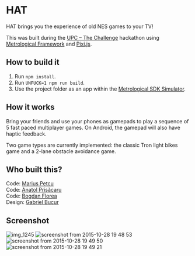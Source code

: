 # HAT

HAT brings you the experience of old NES games to your TV!

This was built during the [UPC – The Challenge][hackaton] hackathon using [Metrological Framework][metrological] and [Pixi.js][pixi].

## How to build it

1. Run `npm install`.
2. Run `UNFUCK=1 npm run build`.
3. Use the project folder as an app within the [Metrological SDK Simulator][simulator].

## How it works

Bring your friends and use your phones as gamepads to play a sequence of 5 fast paced multiplayer games. On Android, the gamepad will also have haptic feedback.

Two game types are currently implemented: the classic Tron light bikes game and a 2-lane obstacle avoidance game.

## Who built this?

Code: [Marius Petcu](https://github.com/dapetcu21)  
Code: [Anatol Prisăcaru](https://github.com/shark0der)  
Code: [Bogdan Florea](https://github.com/bogdanvf)  
Design: [Gabriel Bucur](https://www.facebook.com/gaby.bucur)  

[metrological]: https://www.metrological.com/appdevelopers.html
[simulator]: https://github.com/Metrological/maf3-sdk
[hackaton]: http://upcthechallenge.ro/
[pixi]: http://www.pixijs.com

## Screenshot

![img_1245](https://cloud.githubusercontent.com/assets/428060/10798546/db458bc0-7db0-11e5-8d67-c207e8b3c286.PNG)
![screenshot from 2015-10-28 19 48 53](https://cloud.githubusercontent.com/assets/428060/10798547/db94a37c-7db0-11e5-906b-91b072fe407d.png)
![screenshot from 2015-10-28 19 49 50](https://cloud.githubusercontent.com/assets/428060/10798548/db967fe4-7db0-11e5-9ff6-d499dbe595b5.png)
![screenshot from 2015-10-28 19 49 21](https://cloud.githubusercontent.com/assets/428060/10798549/db96a3f2-7db0-11e5-8c5c-57043c0b68b3.png)

